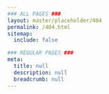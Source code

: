 ```yaml
---
### ALL PAGES ###
layout: master/placeholder/404
permalink: /404.html
sitemap:
  include: false

### REGULAR PAGES ###
meta:
  title: null
  description: null
  breadcrumb: null
---
```

